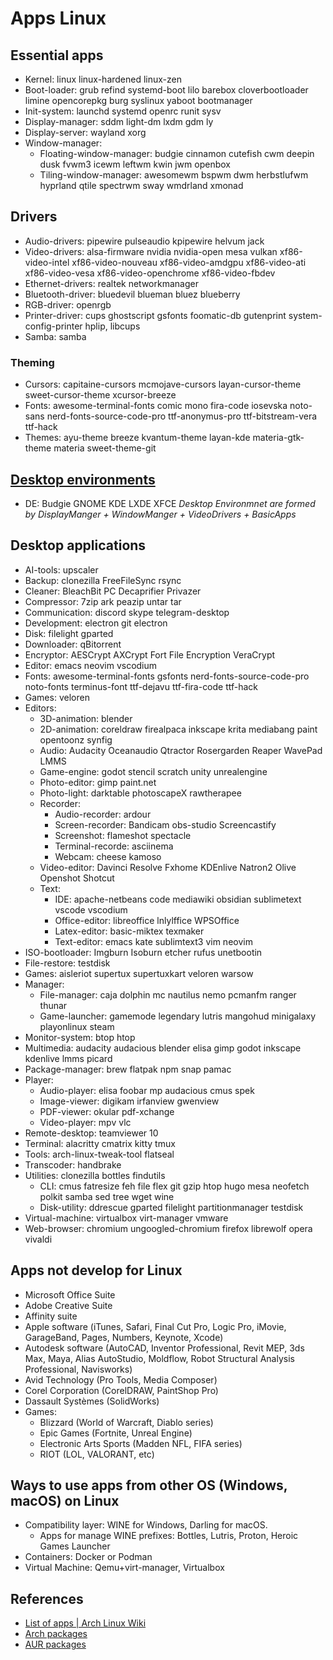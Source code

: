 # Apps Linux

## Essential apps
- Kernel: linux linux-hardened linux-zen
- Boot-loader: grub refind systemd-boot lilo barebox cloverbootloader limine opencorepkg burg syslinux  yaboot bootmanager
- Init-system: launchd systemd openrc runit sysv
- Display-manager: sddm light-dm lxdm gdm ly
- Display-server: wayland xorg
- Window-manager:
	- Floating-window-manager: budgie cinnamon cutefish cwm deepin dusk fvwm3 icewm leftwm kwin jwm openbox 
	- Tiling-window-manager: awesomewm bspwm dwm herbstlufwm hyprland qtile spectrwm sway wmdrland xmonad

## Drivers
- Audio-drivers: pipewire pulseaudio kpipewire helvum jack
- Video-drivers: alsa-firmware nvidia nvidia-open mesa vulkan xf86-video-intel xf86-video-nouveau xf86-video-amdgpu xf86-video-ati xf86-video-vesa xf86-video-openchrome xf86-video-fbdev 
- Ethernet-drivers: realtek networkmanager
- Bluetooth-driver: bluedevil blueman bluez blueberry
- RGB-driver: openrgb
- Printer-driver: cups ghostscript gsfonts foomatic-db gutenprint system-config-printer hplip, libcups
- Samba: samba

### Theming
- Cursors: capitaine-cursors mcmojave-cursors layan-cursor-theme sweet-cursor-theme xcursor-breeze
- Fonts: awesome-terminal-fonts comic mono fira-code iosevska noto-sans nerd-fonts-source-code-pro ttf-anonymus-pro ttf-bitstream-vera ttf-hack
- Themes: ayu-theme breeze kvantum-theme layan-kde materia-gtk-theme materia sweet-theme-git

##  [Desktop environments](Linux-DE.md)
- DE: Budgie GNOME KDE LXDE XFCE
*Desktop Environmnet are formed by DisplayManger + WindowManger + VideoDrivers + BasicApps*

## Desktop applications
- AI-tools: upscaler
- Backup: clonezilla FreeFileSync rsync
- Cleaner: BleachBit PC Decaprifier Privazer
- Compressor: 7zip ark peazip untar tar
- Communication: discord skype telegram-desktop
- Development: electron git electron
- Disk: filelight gparted
- Downloader: qBitorrent
- Encryptor: AESCrypt AXCrypt Fort File Encryption VeraCrypt
- Editor: emacs neovim vscodium
- Fonts: awesome-terminal-fonts gsfonts nerd-fonts-source-code-pro noto-fonts terminus-font ttf-dejavu ttf-fira-code ttf-hack
- Games: veloren
- Editors:
	- 3D-animation: blender
	- 2D-animation: coreldraw firealpaca inkscape krita mediabang paint opentoonz synfig
	- Audio: Audacity Oceanaudio Qtractor Rosergarden Reaper WavePad LMMS
	- Game-engine: godot stencil scratch unity unrealengine
	- Photo-editor: gimp paint.net
	- Photo-light: darktable photoscapeX rawtherapee
	- Recorder:
		- Audio-recorder: ardour
		- Screen-recorder: Bandicam obs-studio Screencastify
		- Screenshot: flameshot spectacle
		- Terminal-recorde: asciinema
		- Webcam: cheese kamoso
	- Video-editor: Davinci Resolve Fxhome KDEnlive Natron2 Olive Openshot Shotcut
	- Text:
		- IDE: apache-netbeans code mediawiki obsidian sublimetext vscode vscodium
		- Office-editor: libreoffice lnlylffice WPSOffice
		- Latex-editor: basic-miktex texmaker
		- Text-editor: emacs kate sublimtext3 vim neovim
- ISO-bootloader: Imgburn Isoburn etcher rufus unetbootin
- File-restore: testdisk
- Games: aisleriot supertux supertuxkart veloren warsow 
- Manager:
	- File-manager: caja dolphin mc nautilus nemo pcmanfm ranger thunar
	- Game-launcher: gamemode legendary lutris mangohud minigalaxy playonlinux steam
- Monitor-system: btop htop
- Multimedia: audacity audacious blender elisa gimp godot  inkscape kdenlive lmms picard
- Package-manager: brew flatpak npm snap pamac
- Player:
	- Audio-player: elisa foobar mp audacious cmus spek
	- Image-viewer: digikam irfanview gwenview
	- PDF-viewer: okular pdf-xchange
	- Video-player: mpv vlc
- Remote-desktop: teamviewer 10
- Terminal: alacritty cmatrix kitty tmux
- Tools: arch-linux-tweak-tool flatseal
- Transcoder: handbrake
- Utilities: clonezilla bottles findutils 
	- CLI: cmus fatresize feh file flex git gzip htop hugo mesa neofetch polkit samba sed tree wget wine
	- Disk-utility: ddrescue gparted filelight partitionmanager testdisk
- Virtual-machine: virtualbox virt-manager vmware
- Web-browser: chromium ungoogled-chromium firefox librewolf opera vivaldi

## Apps not develop for Linux
- Microsoft Office Suite
- Adobe Creative Suite
- Affinity suite
- Apple software (iTunes, Safari, Final Cut Pro, Logic Pro, iMovie, GarageBand, Pages, Numbers, Keynote, Xcode)
- Autodesk software (AutoCAD, Inventor Professional, Revit MEP, 3ds Max, Maya, Alias AutoStudio, Moldflow, Robot Structural Analysis Professional, Navisworks)
- Avid Technology (Pro Tools, Media Composer)
- Corel Corporation (CorelDRAW, PaintShop Pro)
- Dassault Systèmes (SolidWorks)
- Games:
	- Blizzard (World of Warcraft, Diablo series)
	- Epic Games (Fortnite, Unreal Engine)
	- Electronic Arts Sports (Madden NFL, FIFA series)
	- RIOT (LOL, VALORANT, etc)

## Ways to use apps from other OS (Windows, macOS) on Linux
- Compatibility layer: WINE for Windows, Darling for macOS.
  - Apps for manage WINE prefixes: Bottles, Lutris, Proton, Heroic Games Launcher
- Containers: Docker or Podman
- Virtual Machine: Qemu+virt-manager, Virtualbox

## References
- [List of apps | Arch Linux Wiki](https://wiki.archlinux.org/title/List_of_applications)
- [Arch packages](https://archlinux.org/packages)
- [AUR packages](https://aur.archlinux.org/packages)
